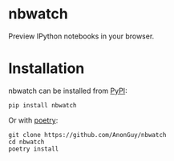 # nbwatch
Preview IPython notebooks in your browser.

# Installation
nbwatch can be installed from [PyPI](https://pypi.org/project/nbwatch/):
```shell
pip install nbwatch
```
Or with [poetry](https://poetry.eustace.io):
```shell
git clone https://github.com/AnonGuy/nbwatch
cd nbwatch
poetry install
```
